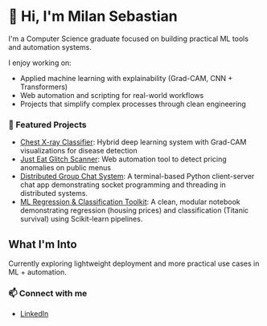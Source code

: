 # 👋 Hi, I'm Milan Sebastian

I'm a Computer Science graduate focused on building practical ML tools and automation systems.

I enjoy working on:
- Applied machine learning with explainability (Grad-CAM, CNN + Transformers)
- Web automation and scripting for real-world workflows
- Projects that simplify complex processes through clean engineering

### 📌 Featured Projects
- [Chest X-ray Classifier](https://github.com/Milanseban/chest-xray-classifier): Hybrid deep learning system with Grad-CAM visualizations for disease detection
- [Just Eat Glitch Scanner](https://github.com/Milanseban/justeat-glitch-scanner): Web automation tool to detect pricing anomalies on public menus
- [Distributed Group Chat System](https://github.com/Milanseban/distributed-group-chat): A terminal-based Python client-server chat app demonstrating socket programming and 
  threading in distributed systems.
- [ML Regression & Classification Toolkit](https://github.com/Milanseban/ml-regression-classification): A clean, modular notebook demonstrating regression (housing prices) and 
  classification (Titanic survival) using Scikit-learn pipelines.

##  What I'm Into

Currently exploring lightweight deployment and more practical use cases in ML + automation.

### 📫 Connect with me

- [LinkedIn](https://www.linkedin.com/in/milan-sebastian-a76236251)

